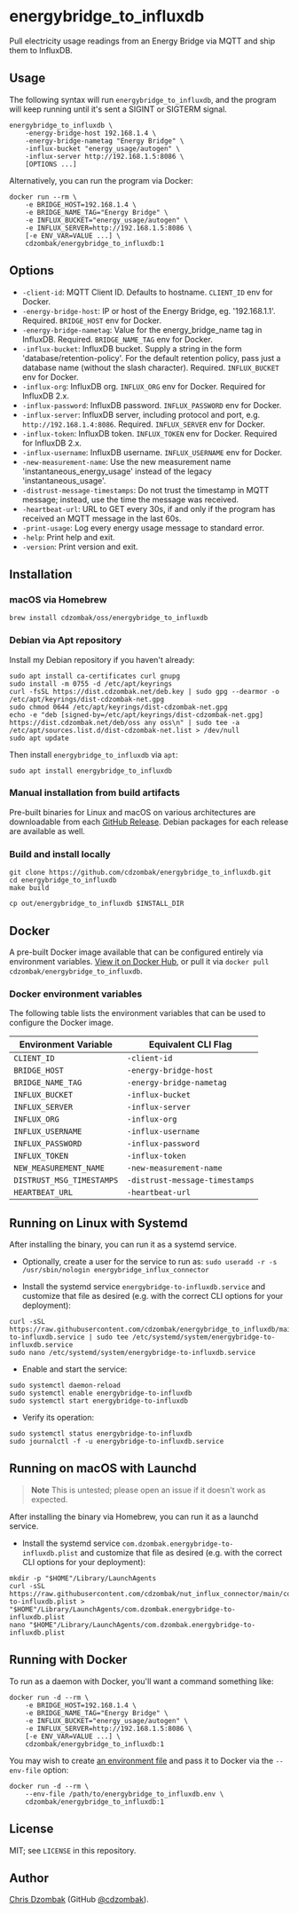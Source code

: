 # energybridge_to_influxdb

Pull electricity usage readings from an Energy Bridge via MQTT and ship them to InfluxDB.

## Usage

The following syntax will run `energybridge_to_influxdb`, and the program will keep running until it's sent a SIGINT or SIGTERM signal.

```text
energybridge_to_influxdb \
    -energy-bridge-host 192.168.1.4 \
    -energy-bridge-nametag "Energy Bridge" \
    -influx-bucket "energy_usage/autogen" \
    -influx-server http://192.168.1.5:8086 \
    [OPTIONS ...]
```

Alternatively, you can run the program via Docker:

```shell
docker run --rm \
    -e BRIDGE_HOST=192.168.1.4 \
    -e BRIDGE_NAME_TAG="Energy Bridge" \
    -e INFLUX_BUCKET="energy_usage/autogen" \
    -e INFLUX_SERVER=http://192.168.1.5:8086 \
    [-e ENV_VAR=VALUE ...] \
    cdzombak/energybridge_to_influxdb:1
```

## Options

* `-client-id`: MQTT Client ID. Defaults to hostname. `CLIENT_ID` env for Docker.
* `-energy-bridge-host`: IP or host of the Energy Bridge, eg. '192.168.1.1'. Required. `BRIDGE_HOST` env for Docker.
* `-energy-bridge-nametag`: Value for the energy_bridge_name tag in InfluxDB. Required. `BRIDGE_NAME_TAG` env for Docker.
* `-influx-bucket`: InfluxDB bucket. Supply a string in the form 'database/retention-policy'. For the default retention policy, pass just a database name (without the slash character). Required. `INFLUX_BUCKET` env for Docker.
* `-influx-org`: InfluxDB org. `INFLUX_ORG` env for Docker. Required for InfluxDB 2.x.
* `-influx-password`: InfluxDB password. `INFLUX_PASSWORD` env for Docker.
* `-influx-server`: InfluxDB server, including protocol and port, e.g. `http://192.168.1.4:8086`. Required. `INFLUX_SERVER` env for Docker.
* `-influx-token`: InfluxDB token. `INFLUX_TOKEN` env for Docker. Required for InfluxDB 2.x.
* `-influx-username`: InfluxDB username. `INFLUX_USERNAME` env for Docker.
* `-new-measurement-name`: Use the new measurement name 'instantaneous_energy_usage' instead of the legacy 'instantaneous_usage'.
* `-distrust-message-timestamps`: Do not trust the timestamp in MQTT message; instead, use the time the message was received.
* `-heartbeat-url`: URL to GET every 30s, if and only if the program has received an MQTT message in the last 60s.
* `-print-usage`: Log every energy usage message to standard error.
* `-help`: Print help and exit.
* `-version`: Print version and exit.

## Installation

### macOS via Homebrew

```shell
brew install cdzombak/oss/energybridge_to_influxdb
```

### Debian via Apt repository

Install my Debian repository if you haven't already:

```shell
sudo apt install ca-certificates curl gnupg
sudo install -m 0755 -d /etc/apt/keyrings
curl -fsSL https://dist.cdzombak.net/deb.key | sudo gpg --dearmor -o /etc/apt/keyrings/dist-cdzombak-net.gpg
sudo chmod 0644 /etc/apt/keyrings/dist-cdzombak-net.gpg
echo -e "deb [signed-by=/etc/apt/keyrings/dist-cdzombak-net.gpg] https://dist.cdzombak.net/deb/oss any oss\n" | sudo tee -a /etc/apt/sources.list.d/dist-cdzombak-net.list > /dev/null
sudo apt update
```

Then install `energybridge_to_influxdb` via `apt`:

```shell
sudo apt install energybridge_to_influxdb
```

### Manual installation from build artifacts

Pre-built binaries for Linux and macOS on various architectures are downloadable from each [GitHub Release](https://github.com/cdzombak/energybridge_to_influxdb/releases). Debian packages for each release are available as well.

### Build and install locally

```shell
git clone https://github.com/cdzombak/energybridge_to_influxdb.git
cd energybridge_to_influxdb
make build

cp out/energybridge_to_influxdb $INSTALL_DIR
```

## Docker

A pre-built Docker image available that can be configured entirely via environment variables. [View it on Docker Hub](https://hub.docker.com/r/cdzombak/energybridge_to_influxdb), or pull it via `docker pull cdzombak/energybridge_to_influxdb`.

### Docker environment variables

The following table lists the environment variables that can be used to configure the Docker image.

| Environment Variable      | Equivalent CLI Flag            |
|---------------------------|--------------------------------|
| `CLIENT_ID`               | `-client-id`                   |
| `BRIDGE_HOST`             | `-energy-bridge-host`          |
| `BRIDGE_NAME_TAG`         | `-energy-bridge-nametag`       |
| `INFLUX_BUCKET`           | `-influx-bucket`               |
| `INFLUX_SERVER`           | `-influx-server`               |
| `INFLUX_ORG`              | `-influx-org`                  |
| `INFLUX_USERNAME`         | `-influx-username`             |
| `INFLUX_PASSWORD`         | `-influx-password`             |
| `INFLUX_TOKEN`            | `-influx-token`                |
| `NEW_MEASUREMENT_NAME`    | `-new-measurement-name`        |
| `DISTRUST_MSG_TIMESTAMPS` | `-distrust-message-timestamps` |
| `HEARTBEAT_URL`           | `-heartbeat-url`               |

## Running on Linux with Systemd

After installing the binary, you can run it as a systemd service.

- Optionally, create a user for the service to run as: `sudo useradd -r -s /usr/sbin/nologin energybridge_influx_connector`

- Install the systemd service `energybridge-to-influxdb.service` and customize that file as desired (e.g. with the correct CLI options for your deployment):
```shell
curl -sSL https://raw.githubusercontent.com/cdzombak/energybridge_to_influxdb/main/energybridge-to-influxdb.service | sudo tee /etc/systemd/system/energybridge-to-influxdb.service
sudo nano /etc/systemd/system/energybridge-to-influxdb.service
```
- Enable and start the service:
```shell
sudo systemctl daemon-reload
sudo systemctl enable energybridge-to-influxdb
sudo systemctl start energybridge-to-influxdb
```
- Verify its operation:
```shell
sudo systemctl status energybridge-to-influxdb
sudo journalctl -f -u energybridge-to-influxdb.service
```

## Running on macOS with Launchd

> **Note**
> This is untested; please open an issue if it doesn't work as expected.

After installing the binary via Homebrew, you can run it as a launchd service.
- Install the systemd service `com.dzombak.energybridge-to-influxdb.plist` and customize that file as desired (e.g. with the correct CLI options for your deployment):
```shell
mkdir -p "$HOME"/Library/LaunchAgents
curl -sSL https://raw.githubusercontent.com/cdzombak/nut_influx_connector/main/com.dzombak.energybridge-to-influxdb.plist > "$HOME"/Library/LaunchAgents/com.dzombak.energybridge-to-influxdb.plist
nano "$HOME"/Library/LaunchAgents/com.dzombak.energybridge-to-influxdb.plist
```

## Running with Docker

To run as a daemon with Docker, you'll want a command something like:

```shell
docker run -d --rm \
    -e BRIDGE_HOST=192.168.1.4 \
    -e BRIDGE_NAME_TAG="Energy Bridge" \
    -e INFLUX_BUCKET="energy_usage/autogen" \
    -e INFLUX_SERVER=http://192.168.1.5:8086 \
    [-e ENV_VAR=VALUE ...] \
    cdzombak/energybridge_to_influxdb:1
```

You may wish to create [an environment file](https://docs.docker.com/engine/reference/commandline/run/#env) and pass it to Docker via the `--env-file` option:

```shell
docker run -d --rm \
    --env-file /path/to/energybridge_to_influxdb.env \
    cdzombak/energybridge_to_influxdb:1
```

## License

MIT; see `LICENSE` in this repository.

## Author

[Chris Dzombak](https://www.dzombak.com) (GitHub [@cdzombak](https://github.com/cdzombak)).
